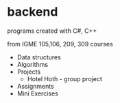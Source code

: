 # backend
programs created with C#, C++

from IGME 105,106, 209, 309 courses
 - Data structures
 - Algorithms
 - Projects
    - Hotel Hoth - group project
 - Assignments
 - Mini Exercises

